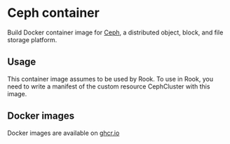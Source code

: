 Ceph container
==============

Build Docker container image for [Ceph][], a distributed object, block, and file storage platform.

Usage
-----

This container image assumes to be used by Rook.
To use in Rook, you need to write a manifest of the custom resource CephCluster with this image.

[Ceph]: https://github.com/ceph/ceph

Docker images
-------------

Docker images are available on [ghcr.io](https://github.com/cybozu/neco-containers/pkgs/container/ceph)
